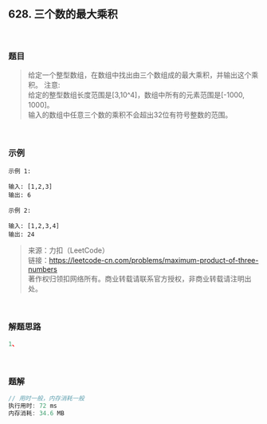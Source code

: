 ## 628. 三个数的最大乘积

<br>

### 题目

>给定一个整型数组，在数组中找出由三个数组成的最大乘积，并输出这个乘积。
>注意:<br>
给定的整型数组长度范围是[3,10^4]，数组中所有的元素范围是[-1000, 1000]。<br>
输入的数组中任意三个数的乘积不会超出32位有符号整数的范围。

<br>

### 示例

```
示例 1:

输入: [1,2,3]
输出: 6
```

```
示例 2:

输入: [1,2,3,4]
输出: 24
```

>来源：力扣（LeetCode）<br>
链接：https://leetcode-cn.com/problems/maximum-product-of-three-numbers<br>
著作权归领扣网络所有。商业转载请联系官方授权，非商业转载请注明出处。


<br>

### 解题思路
```javascript
1、
```

<br>

### 题解
```javascript
// 用时一般，内存消耗一般
执行用时: 72 ms
内存消耗: 34.6 MB
```

<br>